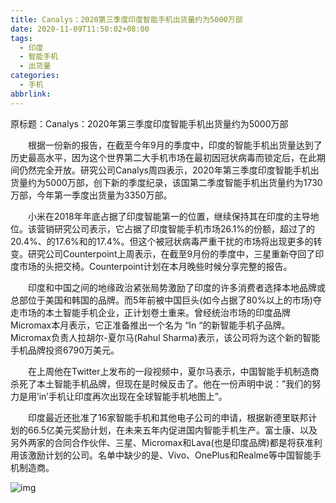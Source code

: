 ```yaml
---
title: Canalys：2020第三季度印度智能手机出货量约为5000万部
date: 2020-11-09T11:50:02+08:00
tags:
  - 印度
  - 智能手机
  - 出货量
categories:
  - 手机
abbrlink:
---
```


原标题：Canalys：2020年第三季度印度智能手机出货量约为5000万部

　　根据一份新的报告，在截至今年9月的季度中，印度的智能手机出货量达到了历史最高水平，因为这个世界第二大手机市场在最初因冠状病毒而锁定后，在此期间仍然完全开放。研究公司Canalys周四表示，2020年第三季度印度智能手机出货量约为5000万部，创下新的季度纪录，该国第二季度智能手机出货量约为1730万部，今年第一季度出货量为3350万部。

　　小米在2018年年底占据了印度智能第一的位置，继续保持其在印度的主导地位。该营销研究公司表示，它占据了印度智能手机市场26.1%的份额，超过了的20.4%、的17.6%和的17.4%。但这个被冠状病毒严重干扰的市场将出现更多的转变。研究公司Counterpoint上周表示，在截至9月份的季度中，三星重新夺回了印度市场的头把交椅。Counterpoint计划在本月晚些时候分享完整的报告。

　　印度和中国之间的地缘政治紧张局势激励了印度的许多消费者选择本地品牌或总部位于美国和韩国的品牌。而5年前被中国巨头(如今占据了80%以上的市场)夺走市场的本土智能手机企业，正计划卷土重来。曾经统治市场的印度品牌Micromax本月表示，它正准备推出一个名为 “In “的新智能手机子品牌。Micromax负责人拉胡尔-夏尔马(Rahul Sharma)表示，该公司将为这个新的智能手机品牌投资6790万美元。

　　在上周他在Twitter上发布的一段视频中，夏尔马表示，中国智能手机制造商杀死了本土智能手机品牌，但现在是时候反击了。他在一份声明中说：”我们的努力是用’in’手机让印度再次出现在全球智能手机地图上”。

　　印度最近还批准了16家智能手机和其他电子公司的申请，根据新德里联邦计划的66.5亿美元奖励计划，在未来五年内促进国内智能手机生产。富士康、以及另外两家的合同合作伙伴、三星、Micromax和Lava(也是印度品牌)都是将获准利用该激励计划的公司。名单中缺少的是、Vivo、OnePlus和Realme等中国智能手机制造商。

![img](https://cdn.jsdelivr.net/gh/yakeing/Documentation@main/Hexo/images/614b-kcaeqzx3469347.png)